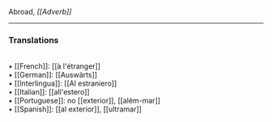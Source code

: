 Abroad, <i>[[Adverb]]</i> <HR> <P> <H3>Translations</H3><BR>• [[French]]: [[à l'étranger]]<BR>• [[German]]: [[Auswärts]]<BR>• [[Interlingua]]: [[Al estraniero]]<BR>• [[Italian]]: [[all'estero]]<BR>• [[Portuguese]]: no [[exterior]], [[além-mar]]
<BR>• [[Spanish]]: [[al exterior]], [[ultramar]]
<BR>